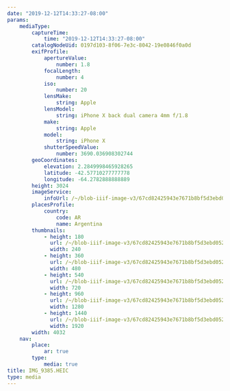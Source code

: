 ```yaml
---
date: "2019-12-12T14:33:27-08:00"
params:
    mediaType:
        captureTime:
            time: "2019-12-12T14:33:27-08:00"
        catalogNodeUid: 0197d103-8f06-7e3c-8042-19e0846f0a0d
        exifProfile:
            apertureValue:
                number: 1.8
            focalLength:
                number: 4
            iso:
                number: 20
            lensMake:
                string: Apple
            lensModel:
                string: iPhone X back dual camera 4mm f/1.8
            make:
                string: Apple
            model:
                string: iPhone X
            shutterSpeedValue:
                number: 3690.036908302744
        geoCoordinates:
            elevation: 2.2849998465928265
            latitude: -42.57710277777778
            longitude: -64.2782888888889
        height: 3024
        imageService:
            infoUrl: /~/blob-iiif-image-v3/67cd82425943e7671b8bf5d3ebd052d54fc4c9c6ed3e5e0596cd1fb044b6fa50/info.json
        placesProfile:
            country:
                code: AR
                name: Argentina
        thumbnails:
            - height: 180
              url: /~/blob-iiif-image-v3/67cd82425943e7671b8bf5d3ebd052d54fc4c9c6ed3e5e0596cd1fb044b6fa50/full/240%2C180/0/default.jpg
              width: 240
            - height: 360
              url: /~/blob-iiif-image-v3/67cd82425943e7671b8bf5d3ebd052d54fc4c9c6ed3e5e0596cd1fb044b6fa50/full/480%2C360/0/default.jpg
              width: 480
            - height: 540
              url: /~/blob-iiif-image-v3/67cd82425943e7671b8bf5d3ebd052d54fc4c9c6ed3e5e0596cd1fb044b6fa50/full/720%2C540/0/default.jpg
              width: 720
            - height: 960
              url: /~/blob-iiif-image-v3/67cd82425943e7671b8bf5d3ebd052d54fc4c9c6ed3e5e0596cd1fb044b6fa50/full/1280%2C960/0/default.jpg
              width: 1280
            - height: 1440
              url: /~/blob-iiif-image-v3/67cd82425943e7671b8bf5d3ebd052d54fc4c9c6ed3e5e0596cd1fb044b6fa50/full/1920%2C1440/0/default.jpg
              width: 1920
        width: 4032
    nav:
        place:
            ar: true
        type:
            media: true
title: IMG_9385.HEIC
type: media
---
```

